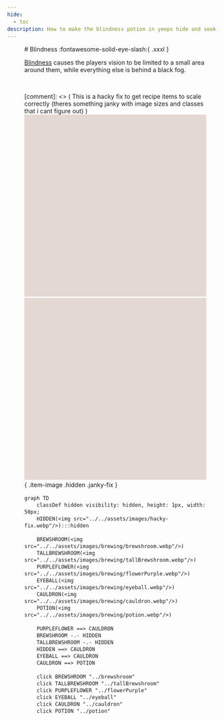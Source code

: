 ```yaml
---
hide:
  - toc
description: How to make the blindness potion in yeeps hide and seek
---
```

<figure markdown="1">
# Blindness
:fontawesome-solid-eye-slash:{ .xxxl }

[Blindness](../brewing/blindness.md) causes the players vision to be limited to a small area around them, while everything else is behind a black fog.

<br />

[comment]: <> ( This is a hacky fix to get recipe items to scale correctly (theres something janky with image sizes and classes that i cant figure out) )
<img src="../../assets/images/hacky-fix.webp" class="item-image hidden janky-fix">
![hacky_fix](../assets/images/hacky-fix.webp){ .item-image .hidden .janky-fix }
```mermaid
graph TD
    classDef hidden visibility: hidden, height: 1px, width: 50px;
    HIDDEN(<img src="../../assets/images/hacky-fix.webp"/>):::hidden

    BREWSHROOM(<img src="../../assets/images/brewing/brewshroom.webp"/>)
    TALLBREWSHROOM(<img src="../../assets/images/brewing/tallBrewshroom.webp"/>)
    PURPLEFLOWER(<img src="../../assets/images/brewing/flowerPurple.webp"/>)
    EYEBALL(<img src="../../assets/images/brewing/eyeball.webp"/>)
    CAULDRON(<img src="../../assets/images/brewing/cauldron.webp"/>)
    POTION(<img src="../../assets/images/brewing/potion.webp"/>) 

    PURPLEFLOWER ==> CAULDRON
    BREWSHROOM -.- HIDDEN
    TALLBREWSHROOM -.- HIDDEN
    HIDDEN ==> CAULDRON
    EYEBALL ==> CAULDRON
    CAULDRON ==> POTION

    click BREWSHROOM "../brewshroom"
    click TALLBREWSHROOM "../tallBrewshroom"
    click PURPLEFLOWER "../flowerPurple"
    click EYEBALL "../eyeball"
    click CAULDRON "../cauldron"
    click POTION "../potion"
```
</figure>